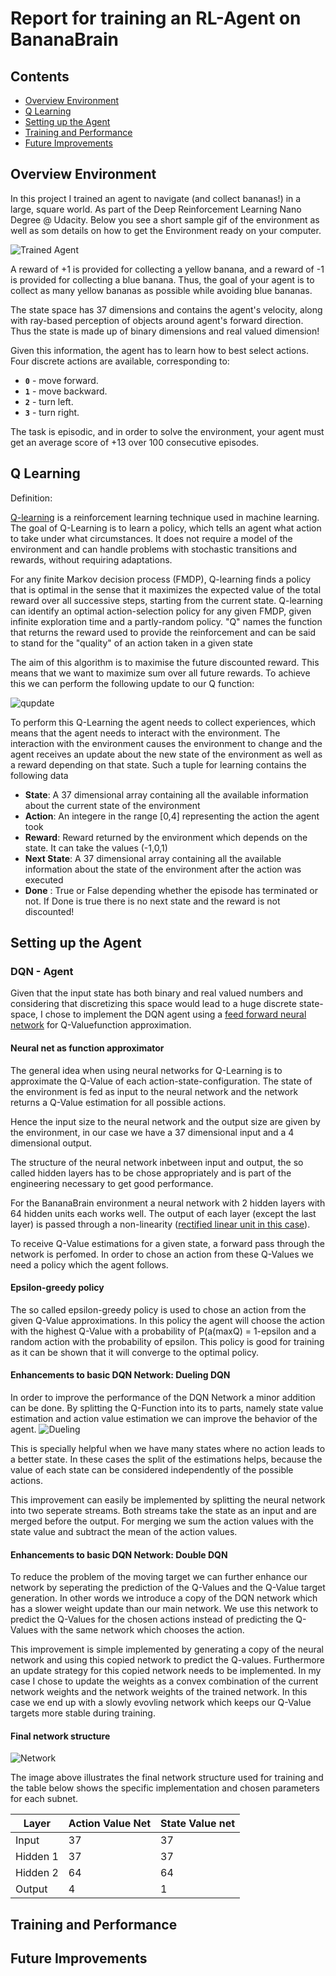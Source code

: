 # Report for training an RL-Agent on BananaBrain
## Contents
- [Overview Environment](#over)
- [Q Learning](#qlearning)
- [Setting up the Agent](#set)
- [Training and Performance](#train)
- [Future Improvements](#future)

<a name="over"></a>
## Overview Environment
[image1]: https://user-images.githubusercontent.com/10624937/42135619-d90f2f28-7d12-11e8-8823-82b970a54d7e.gif "Trained Agent"

In this project I trained an agent to navigate (and collect bananas!) in a large, square world. As part of the Deep Reinforcement Learning Nano Degree @ Udacity.
Below you see a short sample gif of the environment as well as som details on how to get the Environment ready on your computer.

![Trained Agent][image1]

A reward of +1 is provided for collecting a yellow banana, and a reward of -1 is provided for collecting a blue banana.  Thus, the goal of your agent is to collect as many yellow bananas as possible while avoiding blue bananas.  

The state space has 37 dimensions and contains the agent's velocity, along with ray-based perception of objects around agent's forward direction. Thus the state is made up of binary dimensions and real valued dimension!

Given this information, the agent has to learn how to best select actions.  Four discrete actions are available, corresponding to:
- **`0`** - move forward.
- **`1`** - move backward.
- **`2`** - turn left.
- **`3`** - turn right.

The task is episodic, and in order to solve the environment, your agent must get an average score of +13 over 100 consecutive episodes.


<a name="qlearning"></a>
## Q Learning
Definition:

[Q-learning](https://en.wikipedia.org/wiki/Q-learning) is a reinforcement learning technique used in machine learning. The goal of Q-Learning is to learn a policy, which tells an agent what action to take under what circumstances. It does not require a model of the environment and can handle problems with stochastic transitions and rewards, without requiring adaptations.

For any finite Markov decision process (FMDP), Q-learning finds a policy that is optimal in the sense that it maximizes the expected value of the total reward over all successive steps, starting from the current state. Q-learning can identify an optimal action-selection policy for any given FMDP, given infinite exploration time and a partly-random policy. "Q" names the function that returns the reward used to provide the reinforcement and can be said to stand for the "quality" of an action taken in a given state

The aim of this algorithm is to maximise the future discounted reward. This means that we want to maximize sum over all future rewards. To achieve this we can perform the following update to our Q function:

[image4]:https://github.com/androiddeverik/Deep-Reinforcement-Learning/blob/master/Navigation/q_learning.svg
![qupdate][image4]

To perform this Q-Learning the agent needs to collect experiences, which means that the agent needs to interact with the environment. The interaction with the environment causes the environment to change and the agent receives an update about the new state of the environment as well as a reward depending on that state. Such a tuple for learning contains the following data

- **State**: A 37 dimensional array containing all the available information about the current state of the environment
- **Action**: An integere in the range [0,4] representing the action the agent took
- **Reward**: Reward returned by the environment which depends on the state. It can take the values (-1,0,1)
- **Next State**: A 37 dimensional array containing all the available information about the state of the environment after the action was executed
- **Done** : True or False depending whether the episode has terminated or not. If Done is true there is no next state and the reward is not discounted!



<a name="set"></a>
## Setting up the Agent

### DQN - Agent

Given that the input state has both binary and real valued numbers and considering that discretizing this space would lead to a huge discrete state-space, I chose to implement the DQN agent using a [feed forward neural network](https://en.wikipedia.org/wiki/Feedforward_neural_network) for Q-Valuefunction approximation.

#### Neural net as function approximator

The general idea when using neural networks for Q-Learning is to approximate the Q-Value of each action-state-configuration. The state of the environment is fed as input to the neural network and the network returns a Q-Value estimation for all possible actions.

Hence the input size to the neural network and the output size are given by the environment, in our case we have a 37 dimensional input and a 4 dimensional output.

The structure of the neural network inbetween input and output, the so called hidden layers has to be chose appropriately and is part of the engineering necessary to get good performance.

For the BananaBrain environment a neural network with 2 hidden layers with 64 hidden units each works well. The output of each layer (except the last layer) is passed through a non-linearity ([rectified linear unit in this case](https://en.wikipedia.org/wiki/Rectifier_(neural_networks))).

To receive Q-Value estimations for a given state, a forward pass through the network is perfomed. In order to chose an action from these Q-Values we need a policy which the agent follows.

#### Epsilon-greedy policy
The so called epsilon-greedy policy is used to chose an action from the given Q-Value approximations. In this policy the agent will choose the action with the highest Q-Value with a probability of P(a(maxQ) = 1-epsilon and a random action with the probability of epsilon. This policy is good for training as it can be shown that it will converge to the optimal policy.

#### Enhancements to basic DQN Network: Dueling DQN
[image2]:https://github.com/androiddeverik/Deep-Reinforcement-Learning/blob/master/Navigation/dueling.png

In order to improve the performance of the DQN Network a minor addition can be done. By splitting the Q-Function into its to parts, namely state value estimation and action value estimation we can improve the behavior of the agent.
![Dueling][image2]

This is specially helpful when we have many states where no action leads to a better state. In these cases the split of the estimations helps, because the value of each state can be considered independently of the possible actions.

This improvement can easily be implemented by splitting the neural network into two seperate streams. Both streams take the state as an input and are merged before the output. For merging we sum the action values with the state value and subtract the mean of the action values.


#### Enhancements to basic DQN Network: Double DQN
To reduce the problem of the moving target we can further enhance our network by seperating the prediction of the Q-Values and the Q-Value target generation. In other words we introduce a copy of the DQN network which has a slower weight update than our main network. We use this network to predict the Q-Values for the chosen actions instead of predicting the Q-Values with the same network which chooses the action.

This improvement is simple implemented by generating a copy of the neural network and using this copied network to predict the Q-values. Furthermore an update strategy for this copied network needs to be implemented. In my case I chose to update the weights as a convex combination of the current network weights and the network weights of the trained network. In this case we end up with a slowly evovling network which keeps our Q-Value targets more stable during training.

#### Final network structure
[image3]:https://github.com/androiddeverik/Deep-Reinforcement-Learning/blob/master/Navigation/neural_net.png
![Network][image3]

The image above illustrates the final network structure used for training and the table below shows the specific implementation and chosen parameters for each subnet.

Layer | Action Value Net | State Value net
------------ | ------------ | -------------
Input | 37 | 37
Hidden 1 | 37 | 37
Hidden 2 | 64 | 64
Output | 4 | 1



<a name="train"></a>
## Training and Performance


<a name="future"></a>
## Future Improvements

